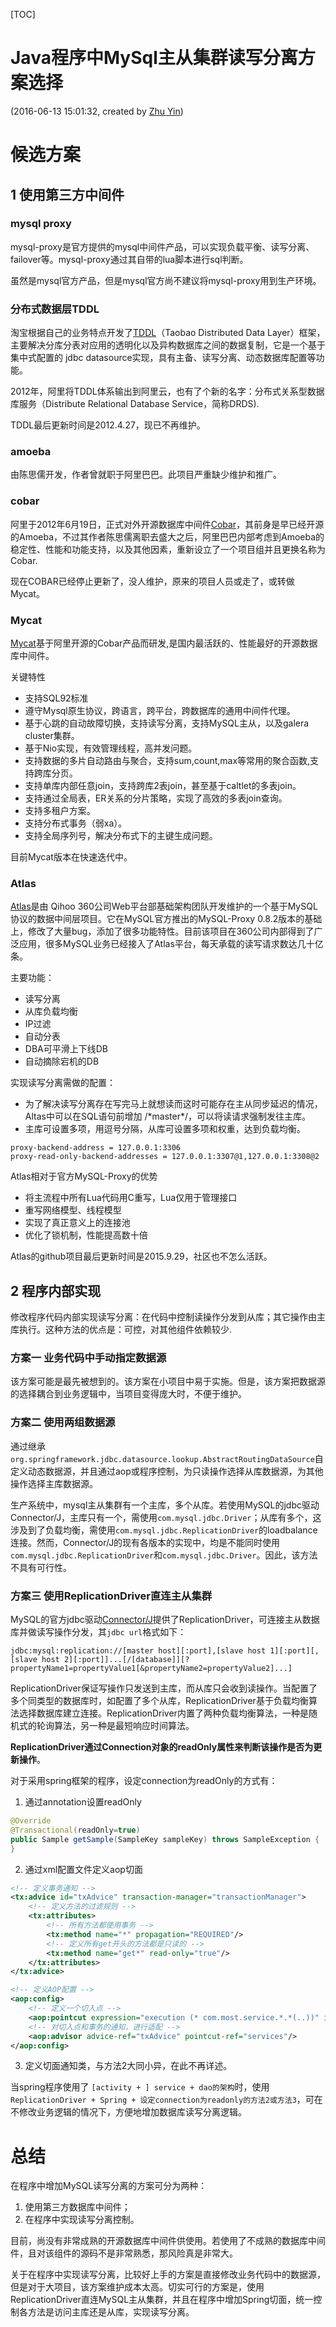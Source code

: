 [TOC]

# Java程序中MySql主从集群读写分离方案选择

(2016-06-13 15:01:32, created by [Zhu Yin](mailto:zhuyin@chinamobile.com))

# 候选方案
## 1 使用第三方中间件
### mysql proxy
mysql-proxy是官方提供的mysql中间件产品，可以实现负载平衡、读写分离、failover等。mysql-proxy通过其自带的lua脚本进行sql判断。

虽然是mysql官方产品，但是mysql官方尚不建议将mysql-proxy用到生产环境。

### 分布式数据层TDDL
淘宝根据自己的业务特点开发了[TDDL](https://github.com/alibaba/tb_tddl)（Taobao Distributed Data Layer）框架，主要解决分库分表对应用的透明化以及异构数据库之间的数据复制，它是一个基于集中式配置的 jdbc datasource实现，具有主备、读写分离、动态数据库配置等功能。

2012年，阿里将TDDL体系输出到阿里云，也有了个新的名字：分布式关系型数据库服务（Distribute Relational Database Service，简称DRDS).

TDDL最后更新时间是2012.4.27，现已不再维护。

### amoeba
由陈思儒开发，作者曾就职于阿里巴巴。此项目严重缺少维护和推广。

### cobar
阿里于2012年6月19日，正式对外开源数据库中间件[Cobar](https://github.com/alibaba/cobar)，其前身是早已经开源的Amoeba，不过其作者陈思儒离职去盛大之后，阿里巴巴内部考虑到Amoeba的稳定性、性能和功能支持，以及其他因素，重新设立了一个项目组并且更换名称为Cobar.

现在COBAR已经停止更新了，没人维护，原来的项目人员或走了，或转做Mycat。

### Mycat
[Mycat](http://www.mycat.org.cn)基于阿里开源的Cobar产品而研发,是国内最活跃的、性能最好的开源数据库中间件。

关键特性

- 支持SQL92标准
- 遵守Mysql原生协议，跨语言，跨平台，跨数据库的通用中间件代理。
- 基于心跳的自动故障切换，支持读写分离，支持MySQL主从，以及galera cluster集群。
- 基于Nio实现，有效管理线程，高并发问题。
- 支持数据的多片自动路由与聚合，支持sum,count,max等常用的聚合函数,支持跨库分页。
- 支持单库内部任意join，支持跨库2表join，甚至基于caltlet的多表join。
- 支持通过全局表，ER关系的分片策略，实现了高效的多表join查询。
- 支持多租户方案。
- 支持分布式事务（弱xa）。
- 支持全局序列号，解决分布式下的主键生成问题。

目前Mycat版本在快速迭代中。

### Atlas
[Atlas](https://github.com/Qihoo360/Atlas/blob/master/README_ZH.md)是由 Qihoo 360公司Web平台部基础架构团队开发维护的一个基于MySQL协议的数据中间层项目。它在MySQL官方推出的MySQL-Proxy 0.8.2版本的基础上，修改了大量bug，添加了很多功能特性。目前该项目在360公司内部得到了广泛应用，很多MySQL业务已经接入了Atlas平台，每天承载的读写请求数达几十亿条。

主要功能：

- 读写分离
- 从库负载均衡
- IP过滤
- 自动分表
- DBA可平滑上下线DB
- 自动摘除宕机的DB

实现读写分离需做的配置：

- 为了解决读写分离存在写完马上就想读而这时可能存在主从同步延迟的情况，Altas中可以在SQL语句前增加 /\*master*/，可以将读请求强制发往主库。
- 主库可设置多项，用逗号分隔，从库可设置多项和权重，达到负载均衡。

```
proxy-backend-address = 127.0.0.1:3306
proxy-read-only-backend-addresses = 127.0.0.1:3307@1,127.0.0.1:3308@2
```

Atlas相对于官方MySQL-Proxy的优势

- 将主流程中所有Lua代码用C重写，Lua仅用于管理接口
- 重写网络模型、线程模型
- 实现了真正意义上的连接池
- 优化了锁机制，性能提高数十倍

Atlas的github项目最后更新时间是2015.9.29，社区也不怎么活跃。

## 2 程序内部实现
修改程序代码内部实现读写分离：在代码中控制读操作分发到从库；其它操作由主库执行。这种方法的优点是：可控，对其他组件依赖较少.

### 方案一 业务代码中手动指定数据源

该方案可能是最先被想到的。该方案在小项目中易于实施。但是，该方案把数据源的选择耦合到业务逻辑中，当项目变得庞大时，不便于维护。

### 方案二 使用两组数据源
通过继承`org.springframework.jdbc.datasource.lookup.AbstractRoutingDataSource`自定义动态数据源，并且通过aop或程序控制，为只读操作选择从库数据源，为其他操作选择主库数据源。

生产系统中，mysql主从集群有一个主库，多个从库。若使用MySQL的jdbc驱动Connector/J，主库只有一个，需使用`com.mysql.jdbc.Driver`；从库有多个，这涉及到了负载均衡，需使用`com.mysql.jdbc.ReplicationDriver`的loadbalance连接。然而，Connector/J的现有各版本的实现中，均是不能同时使用`com.mysql.jdbc.ReplicationDriver`和`com.mysql.jdbc.Driver`。因此，该方法不具有可行性。

### 方案三 使用ReplicationDriver直连主从集群
MySQL的官方jdbc驱动[Connector/J](https://dev.mysql.com/doc/connector-j/5.1/en/connector-j-master-slave-replication-connection.html)提供了ReplicationDriver，可连接主从数据库并做读写操作分发，其`jdbc url`格式如下：

```
jdbc:mysql:replication://[master host][:port],[slave host 1][:port][,[slave host 2][:port]]...[/[database]][?propertyName1=propertyValue1[&propertyName2=propertyValue2]...]
```

ReplicationDriver保证写操作只发送到主库，而从库只会收到读操作。当配置了多个同类型的数据库时，如配置了多个从库，ReplicationDriver基于负载均衡算法选择数据库建立连接。ReplicationDriver内置了两种负载均衡算法，一种是随机式的轮询算法，另一种是最短响应时间算法。

**ReplicationDriver通过Connection对象的readOnly属性来判断该操作是否为更新操作**。

对于采用spring框架的程序，设定connection为readOnly的方式有：

1) 通过annotation设置readOnly

```java
@Override
@Transactional(readOnly=true)
public Sample getSample(SampleKey sampleKey) throws SampleException {
}
```

2) 通过xml配置文件定义aop切面

```xml
<!-- 定义事务通知 -->
<tx:advice id="txAdvice" transaction-manager="transactionManager">
    <!-- 定义方法的过滤规则 -->
    <tx:attributes>
        <!-- 所有方法都使用事务 -->
        <tx:method name="*" propagation="REQUIRED"/>
        <!-- 定义所有get开头的方法都是只读的 -->
        <tx:method name="get*" read-only="true"/>
    </tx:attributes>
</tx:advice>

<!-- 定义AOP配置 -->
<aop:config>
    <!-- 定义一个切入点 -->
    <aop:pointcut expression="execution (* com.most.service.*.*(..))" id="services"/>
    <!-- 对切入点和事务的通知，进行适配 -->
    <aop:advisor advice-ref="txAdvice" pointcut-ref="services"/>
</aop:config>
```

3) 定义切面通知类，与方法2大同小异，在此不再详述。

当spring程序使用了 `[activity + ] service + dao的架构`时，使用 `ReplicationDriver + Spring + 设定connection为readonly的方法2或方法3`，可在不修改业务逻辑的情况下，方便地增加数据库读写分离逻辑。

# 总结

在程序中增加MySQL读写分离的方案可分为两种：

1. 使用第三方数据库中间件；
2. 在程序中实现读写分离控制。

目前，尚没有非常成熟的开源数据库中间件供使用。若使用了不成熟的数据库中间件，且对该组件的源码不是非常熟悉，那风险真是非常大。

关于在程序中实现读写分离，比较好上手的方案是直接修改业务代码中的数据源，但是对于大项目，该方案维护成本太高。切实可行的方案是，使用ReplicationDriver直连MySQL主从集群，并且在程序中增加Spring切面，统一控制各方法是访问主库还是从库，实现读写分离。
